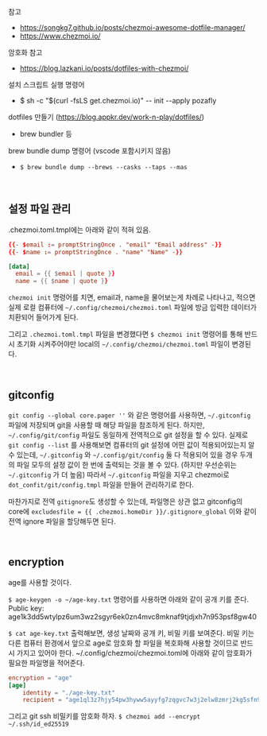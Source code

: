 참고

- https://songkg7.github.io/posts/chezmoi-awesome-dotfile-manager/
- https://www.chezmoi.io/

암호화 참고

- https://blog.lazkani.io/posts/dotfiles-with-chezmoi/

설치 스크립트 실행 명령어

- $ sh -c "$(curl -fsLS get.chezmoi.io)" -- init --apply pozafly

dotfiles 만들기 (https://blog.appkr.dev/work-n-play/dotfiles/)

- brew bundler 등

brew bundle dump 명령어 (vscode 포함시키지 않음)

- `$ brew bundle dump --brews --casks --taps --mas`

<br/>

## 설정 파일 관리

.chezmoi.toml.tmpl에는 아래와 같이 적혀 있음.

```toml
{{- $email := promptStringOnce . "email" "Email address" -}}
{{- $name := promptStringOnce . "name" "Name" -}}

[data]
  email = {{ $email | quote }}
  name = {{ $name | quote }}
```

`chezmoi init` 명령어를 치면, email과, name을 물어보는게 차례로 나타나고, 적으면 실제 로컬 컴퓨터에 `~/.config/chezmoi/chezmoi.toml` 파일에 방금 입력한 데이터가 치환되어 들어가게 된다.

그리고 `.chezmoi.toml.tmpl` 파일을 변경했다면 `$ chezmoi init` 명령어를 통해 반드시 초기화 시켜주어야만 local의 `~/.config/chezmoi/chezmoi.toml` 파일이 변경된다.

<br/>

## gitconfig

`git config --global core.pager ''` 와 같은 명령어를 사용하면, `~/.gitconfig` 파일에 저장되며 git을 사용할 때 해당 파일을 참조하게 된다. 하지만, `~/.config/git/config` 파일도 동일하게 전역적으로 git 설정을 할 수 있다.
실제로 `git config --list` 를 사용해보면 컴퓨터의 git 설정에 어떤 값이 적용되어있는지 알 수 있는데, `~/.gitconfig` 와 `~/.config/git/config` 둘 다 적용되어 있을 경우 두개의 파일 모두의 설정 값이 한 번에 출력되는 것을 볼 수 있다.
(하지만 우선순위는 `~/.gitconfig` 가 더 높음)
따라서 `~/.gitconfig` 파일을 지우고 chezmoi로 `dot_confit/git/config.tmpl` 파일을 만들어 관리하기로 한다.

마찬가지로 전역 `gitignore`도 생성할 수 있는데, 파일명은 상관 없고 gitconfig의 core에 `excludesfile = {{ .chezmoi.homeDir }}/.gitignore_global` 이와 같이 전역 ignore 파일을 할당해두면 된다.

<br/>

## encryption

age를 사용할 것이다.

`$ age-keygen -o ~/age-key.txt` 명령어를 사용하면 아래와 같이 공개 키를 준다.
Public key: age1k3dd5wtylpz6um3wz2sgyr6ek0zn4mvc8mknaf9tjdjxh7n953psf8gw40

`$ cat age-key.txt` 출럭해보면, 생성 날짜와 공개 키, 비밀 키를 보여준다. 비밀 키는 다른 컴퓨터 환경에서 앞으로 age로 암호화 할 파일을 복호화해 사용할 것이므로 반드시 가지고 있어야 한다. ~/.config/chezmoi/chezmoi.toml에 아래와 같이 암호화가 필요한 파일명을 적어준다.

```toml
encryption = "age"
[age]
    identity = "./age-key.txt"
    recipient = "age1ql3z7hjy54pw3hyww5ayyfg7zqgvc7w3j2elw8zmrj2kg5sfn9aqmcac8p"
```

그리고 git ssh 비밀키를 암호화 하자.
`$ chezmoi add --encrypt ~/.ssh/id_ed25519`
